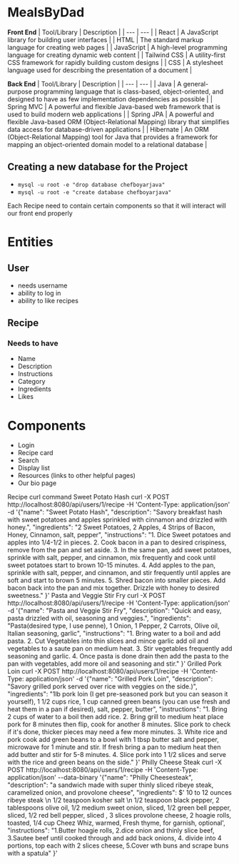 # MealsByDad
**Front End**
| Tool/Library | Description |
| --- | --- |
| React | A JavaScript library for building user interfaces |
| HTML | The standard markup language for creating web pages |
| JavaScript | A high-level programming language for creating dynamic web content |
| Tailwind CSS | A utility-first CSS framework for rapidly building custom designs |
| CSS | A stylesheet language used for describing the presentation of a document |

**Back End**
| Tool/Library | Description |
| --- | --- |
| Java | A general-purpose programming language that is class-based, object-oriented, and designed to have as few implementation dependencies as possible |
| Spring MVC | A powerful and flexible Java-based web framework that is used to build modern web applications |
| Spring JPA | A powerful and flexible Java-based ORM (Object-Relational Mapping) library that simplifies data access for database-driven applications |
| Hibernate | An ORM (Object-Relational Mapping) tool for Java that provides a framework for mapping an object-oriented domain model to a relational database |






## Creating a new database for the Project
* `mysql -u root -e "drop database chefboyarjava"`
* `mysql -u root -e "create database chefboyarjava"`

Each Recipe need to contain certain components so that it will interact will our front end properly

# Entities
## User
- needs username 
- ability to log in
- ability to like recipes
## Recipe
### Needs to have
- Name
- Description
- Instructions
- Category
- Ingredients
- Likes

# Components

- Login
- Recipe card
- Search
- Display list
- Resources (links to other helpful pages)
- Our bio page


Recipe curl command
Sweet Potato Hash
curl -X POST http://localhost:8080/api/users/1/recipe -H 'Content-Type: application/json' -d '{"name": "Sweet Potato Hash", "description": "Savory breakfast hash with sweet potatoes and apples sprinkled with cinnamon and drizzled with honey.", "ingredients": "2 Sweet Potatoes, 2 Apples, 4 Strips of Bacon, Honey, Cinnamon, salt, pepper", "instructions": "1. Dice Sweet potatoes and apples into 1/4-1/2 in pieces. 2. Cook bacon in a pan to desired crispiness, remove from the pan and set aside. 3. In the same pan, add sweet potatoes, sprinkle with salt, pepper, and cinnamon, mix frequently and cook until sweet potatoes start to brown 10-15 minutes. 4. Add apples to the pan, sprinkle with salt, pepper, and cinnamon, and stir frequently until apples are soft and start to brown 5 minutes. 5. Shred bacon into smaller pieces. Add bacon back into the pan and mix together. Drizzle with honey to desired sweetness." }'
Pasta and Veggie Stir Fry
curl -X POST http://localhost:8080/api/users/1/recipe -H 'Content-Type: application/json' -d '{"name": "Pasta and Veggie Stir Fry", "description": "Quick and easy, pasta drizzled with oil, seasoning and veggies.", "ingredients": "Pasta(desired type, I use penne), 1 Onion, 1 Pepper, 2 Carrots, Olive oil, Italian seasoning, garlic", "instructions": "1. Bring water to a boil and add pasta. 2. Cut Vegetables into thin slices and mince garlic add oil and vegetables to a saute pan on medium heat. 3. Stir vegetables frequently add seasoning and garlic. 4. Once pasta is done drain then add the pasta to the pan with vegetables, add more oil and seasoning and stir." }'
Grilled Pork Loin
curl -X POST http://localhost:8080/api/users/1/recipe -H 'Content-Type: application/json' -d '{"name": "Grilled Pork Loin", "description": "Savory grilled pork served over rice with veggies on the side.)", "ingredients": "1lb pork loin (I get pre-seasoned pork but you can season it yourself), 1 1/2 cups rice, 1 cup canned green beans (you can use fresh and heat them in a pan if desired), salt, pepper, butter", "instructions": "1. Bring 2 cups of water to a boil then add rice.  2. Bring grill to medium heat place pork for 8 minutes then flip, cook for another 8 minutes. Slice pork to check if it's done, thicker pieces may need a few more minutes. 3. White rice and pork cook add green beans to a bowl with 1 tbsp butter salt and pepper, microwave for 1 minute and stir. If fresh bring a pan to medium heat then add butter and stir for 5-8 minutes. 4. Slice pork into 1 1/2 slices and serve with the rice and green beans on the side." }'
Philly Cheese Steak
curl -X POST http://localhost:8080/api/users/1/recipe -H 'Content-Type: application/json' --data-binary '{"name": "Philly Cheesesteak", "description": "a sandwich made with super thinly sliced ribeye steak, caramelized onion, and provolone cheese", "ingredients": $' 10 to 12 ounces ribeye steak \n 1/2 teaspoon kosher salt \n 1/2 teaspoon black pepper, 2 tablespoons olive oil, 1/2 medium sweet onion, sliced, 1/2 green bell pepper, sliced, 1/2 red bell pepper, sliced , 3 slices provolone cheese, 2 hoagie rolls, toasted, 1/4 cup Cheez Whiz, warmed, Fresh thyme, for garnish, optional', "instructions": "1.Butter hoagie rolls, 2.dice onion and thinly slice beef, 3.Sautee beef until cooked through and add back onions, 4. divide into 4 portions, top each with 2 slices cheese, 5.Cover wth buns and scrape buns with a spatula" }'